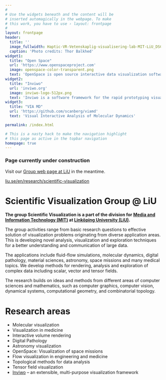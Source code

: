 ```yaml
---
#
# Use the widgets beneath and the content will be
# inserted automagically in the webpage. To make
# this work, you have to use › layout: frontpage
#
layout: frontpage
header:
  title: ''
  image_fullwidth: Haptic-VR-Vetenskaplig-visualisering-lab-MIT-LiU_DSC1439-2.jpg
  caption: 'Photo credits: Thor Balkhed'
widget1:
  title: "Open Space"
  url: 'https://www.openspaceproject.com'
  image: openspace-color-transparent.png
  text: 'OpenSpace is open source interactive data visualization software designed to visualize the entire known universe and portray our ongoing efforts to investigate the cosmos.'
widget2:
  title: "Inviwo"
  url: 'inviwo.org'
  image: inviwo-logo-512px.png
  text: 'Inviwo is a software framework for the rapid prototyping visualizations. It is written in C++, exploits modern graphics hardware, and is available under BSD license, which permits free use in any setup - also commercially'
widget3:
  title: "VIA MD"
  url: 'https://github.com/scanberg/viamd'
  text: 'Visual Interactive Analysis of Molecular Dynamics'

permalink: /index.html

# This is a nasty hack to make the navigation highlight
# this page as active in the topbar navigation
homepage: true
---
```



<div class="row">
<div class="panel radius">
<h3>Page currently under construction</h3>
<p>Visit our <a href="https://liu.se/en/research/scientific-visualization">Group web page at LiU</a> in the meantime.</p>
<p><a href="https://liu.se/en/research/scientific-visualization">liu.se/en/research/scientific-visualization</a></p>
</div>
</div>

# Scientific Visualization Group @ LiU

**The group Scientific Visualization is a part of the division for [Media and Information Technology (MIT)](https://liu.se/en/organisation/liu/itn/mit) at [Linköping University (LiU)](https://liu.se).**

The group activities range from basic research questions to effective solution of visualization problems originating from diverse application areas. This is developing novel analysis, visualization and exploration techniques for a better understanding and communication of large data.

The applications include fluid-flow simulations, molecular dynamics, digital pathology, material sciences, astronomy, space missions and many medical topics. We develop methods for rendering, analysis and exploration of complex data including scalar, vector and tensor fields.

The research builds on ideas and methods from different areas of computer sciences and mathematics, such as computer graphics, computer vision, dynamical systems, computational geometry, and combinatorial topology.

# Research areas

- Molecular visualization
- Visualization in medicine
- Interactive volume rendering
- Digital Pathology
- Astronomy visualization
- OpenSpace: Visualization of space missions 
- Flow visualization in engineering and medicine
- Topological methods for data analysis
- Tensor field visualization
- [Inviwo](https://inviwo.org) – an extensible, multi-purpose visualization framework
